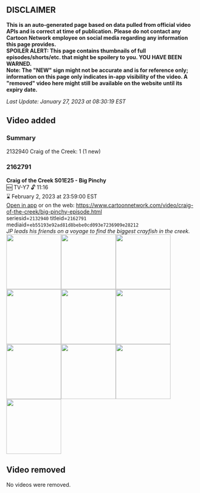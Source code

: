 ## DISCLAIMER
**This is an auto-generated page based on data pulled from official video APIs and is correct at time of publication. Please do not contact any Cartoon Network employee on social media regarding any information this page provides.**  
**SPOILER ALERT: This page contains thumbnails of full episodes/shorts/etc. that might be spoilery to you. YOU HAVE BEEN WARNED.**  
**Note: The "NEW" sign might not be accurate and is for reference only; information on this page only indicates in-app visibility of the video. A "removed" video here might still be available on the website until its expiry date.**  

_Last Update: January 27, 2023 at 08:30:19 EST_
## Video added
### Summary
2132940 Craig of the Creek: 1 (1 new)  
### 2162791
**Craig of the Creek S01E25 - Big Pinchy**  
🆕 TV-Y7 🔓 11:16  
⌛ February 2, 2023 at 23:59:00 EST  
[Open in app](https://cnvideo.sercomkc.org/redirector.html?type=cnapp&seriesid=2132940&titleid=2162791&mediaid=eb55193e92ad81d8bebe0cd093e7236909e28212) or on the web: https://www.cartoonnetwork.com/video/craig-of-the-creek/big-pinchy-episode.html  
seriesid=`2132940` titleid=`2162791` mediaid=`eb55193e92ad81d8bebe0cd093e7236909e28212`  
_JP leads his friends on a voyage to find the biggest crayfish in the creek._  
<a href="https://s3.amazonaws.com/cartoonorchestrator/2162791_001_1280x720.jpg"><img src="https://s3.amazonaws.com/cartoonorchestrator/2162791_001_640x360.jpg" height="144px" /></a><a href="https://s3.amazonaws.com/cartoonorchestrator/2162791_002_1280x720.jpg"><img src="https://s3.amazonaws.com/cartoonorchestrator/2162791_002_640x360.jpg" height="144px" /></a><a href="https://s3.amazonaws.com/cartoonorchestrator/2162791_003_1280x720.jpg"><img src="https://s3.amazonaws.com/cartoonorchestrator/2162791_003_640x360.jpg" height="144px" /></a><a href="https://s3.amazonaws.com/cartoonorchestrator/2162791_004_1280x720.jpg"><img src="https://s3.amazonaws.com/cartoonorchestrator/2162791_004_640x360.jpg" height="144px" /></a><a href="https://s3.amazonaws.com/cartoonorchestrator/2162791_005_1280x720.jpg"><img src="https://s3.amazonaws.com/cartoonorchestrator/2162791_005_640x360.jpg" height="144px" /></a><a href="https://s3.amazonaws.com/cartoonorchestrator/2162791_006_1280x720.jpg"><img src="https://s3.amazonaws.com/cartoonorchestrator/2162791_006_640x360.jpg" height="144px" /></a><a href="https://s3.amazonaws.com/cartoonorchestrator/2162791_007_1280x720.jpg"><img src="https://s3.amazonaws.com/cartoonorchestrator/2162791_007_640x360.jpg" height="144px" /></a><a href="https://s3.amazonaws.com/cartoonorchestrator/2162791_008_1280x720.jpg"><img src="https://s3.amazonaws.com/cartoonorchestrator/2162791_008_640x360.jpg" height="144px" /></a><a href="https://s3.amazonaws.com/cartoonorchestrator/2162791_009_1280x720.jpg"><img src="https://s3.amazonaws.com/cartoonorchestrator/2162791_009_640x360.jpg" height="144px" /></a><a href="https://s3.amazonaws.com/cartoonorchestrator/2162791_010_1280x720.jpg"><img src="https://s3.amazonaws.com/cartoonorchestrator/2162791_010_640x360.jpg" height="144px" /></a>
## Video removed
No videos were removed.  
